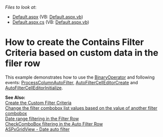<!-- default file list -->
*Files to look at*:

* [Default.aspx](./CS/WebSite/Default.aspx) (VB: [Default.aspx.vb](./VB/WebSite/Default.aspx.vb))
* [Default.aspx.cs](./CS/WebSite/Default.aspx.cs) (VB: [Default.aspx.vb](./VB/WebSite/Default.aspx.vb))
<!-- default file list end -->
# How to create the Contains Filter Criteria based on custom data in the filer row


<p>This example demonstrates how to use the <a href="http://documentation.devexpress.com/#CoreLibraries/DevExpressDataFilteringBinaryOperatorMembersTopicAll">BinaryOperator</a> and following events: <a href="http://documentation.devexpress.com/#AspNet/DevExpressWebASPxGridViewASPxGridView_ProcessColumnAutoFiltertopic">ProcessColumnAutoFilter</a>, <a href="http://documentation.devexpress.com/#AspNet/DevExpressWebASPxGridViewASPxGridView_AutoFilterCellEditorCreatetopic">AutoFilterCellEditorCreate</a> and <a href="http://documentation.devexpress.com/#AspNet/DevExpressWebASPxGridViewASPxGridView_AutoFilterCellEditorInitializetopic">AutoFilterCellEditorInitialize</a>.</p><p><strong>See Also:</strong><br />
<a href="https://www.devexpress.com/Support/Center/p/E353">Create the Custom Filter Criteria</a><br />
<a href="https://www.devexpress.com/Support/Center/p/E112">Change the filter combobox list values based on the value of another filter combobox</a><br />
<a href="https://www.devexpress.com/Support/Center/p/E1990">Date range filtering in the Filter Row</a><br />
<a href="https://www.devexpress.com/Support/Center/p/E2203">CheckComboBox filtering in the Auto Filter Row</a><br />
<a href="https://www.devexpress.com/Support/Center/p/E1950">ASPxGridView - Date auto filter</a></p>

<br/>


